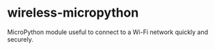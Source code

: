 # wireless-micropython
MicroPython module useful to connect to a Wi-Fi network quickly and securely.
